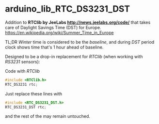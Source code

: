 # arduino_lib_RTC_DS3231_DST
Addition to **RTClib by JeeLabs http://news.jeelabs.org/code/** that takes care of Daylight Savings Time (DST) for Europe.
https://en.wikipedia.org/wiki/Summer_Time_in_Europe

TL;DR
*Winter* time is considered to be the *baseline*, and during *DST* period clock shows time that's 1 hour ahead of baseline.

Designed to be a drop-in replacement for *RTClib* (when working with *RS3231* sensors):

Code with *RTClib*
```c++
#include <RTClib.h>
RTC_DS3231 rtc;
```
Just replace these lines with
```c++
#include <RTC_DS3231_DST.h>
RTC_DS3231_DST rtc;
```
and the rest of the may remain untouched.
